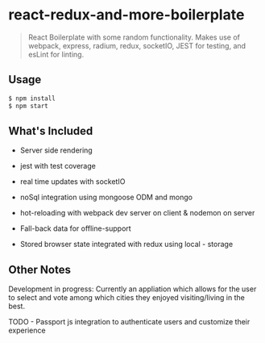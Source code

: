 # react-redux-and-more-boilerplate

> React Boilerplate with some random functionality. Makes use of webpack, express, radium, redux, socketIO, JEST for testing, and esLint for linting.


## Usage


``` bash
$ npm install 
$ npm start
```

## What's Included

- Server side rendering  

- jest with test coverage 

- real time updates with socketIO 

- noSql integration using mongoose ODM and mongo 

- hot-reloading with webpack dev server on client & nodemon on server 

- Fall-back data for offline-support

- Stored browser state integrated with redux using local - storage


## Other Notes

Development in progress: Currently an appliation which allows for the user to select and vote among which cities they enjoyed visiting/living in the best.

TODO - Passport js integration to authenticate users and customize their experience


